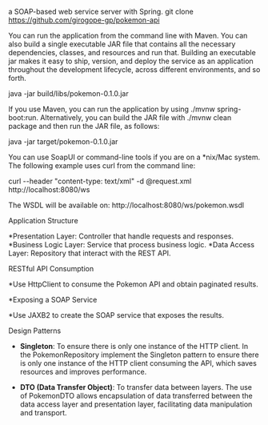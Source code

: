 a SOAP-based web service server with Spring.
git clone https://github.com/girogope-gp/pokemon-api

You can run the application from the command line with Maven. 
You can also build a single executable JAR file that contains all the necessary dependencies, classes, and resources and run that. 
Building an executable jar makes it easy to ship, version, and deploy the service as an application throughout the development lifecycle, across different environments, 
and so forth.

java -jar build/libs/pokemon-0.1.0.jar

If you use Maven, you can run the application by using ./mvnw spring-boot:run. 
Alternatively, you can build the JAR file with ./mvnw clean package and then run the JAR file, as follows:

java -jar target/pokemon-0.1.0.jar

You can use SoapUI or command-line tools if you are on a *nix/Mac system. The following example uses curl from the command line:

curl --header "content-type: text/xml" -d @request.xml http://localhost:8080/ws

The WSDL will be available on: http://localhost:8080/ws/pokemon.wsdl


Application Structure

*Presentation Layer: Controller that handle requests and responses.
*Business Logic Layer: Service that process business logic.
*Data Access Layer: Repository that interact with the REST API.


RESTful API Consumption

*Use HttpClient to consume the Pokemon API and obtain paginated results.

*Exposing a SOAP Service

*Use JAXB2 to create the SOAP service that exposes the results.


Design Patterns
* **Singleton**: To ensure there is only one instance of the HTTP client.
  In the PokemonRepository implement the Singleton pattern to ensure there is only one instance of the HTTP client consuming the API, 
  which saves resources and improves performance.
  
* **DTO (Data Transfer Object)**: To transfer data between layers.
  The use of PokemonDTO allows encapsulation of data transferred between the data access layer and presentation layer, facilitating data manipulation and transport.

